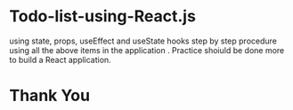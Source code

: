 # Todo-list-using-React.js
using state, props, useEffect and useState hooks
step by step procedure using all the above items in the application .
Practice shoiuld be done more to build a React application.
# Thank You